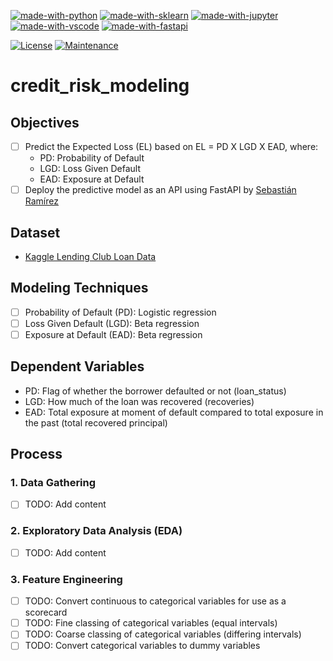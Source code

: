 [![made-with-python](https://img.shields.io/badge/Built%20with-Python-1f425f.svg)](https://www.python.org/)
[![made-with-sklearn](https://img.shields.io/badge/Built%20with-sklearn-1f425f.svg)](https://scikit-learn.org/)
[![made-with-jupyter](https://img.shields.io/badge/Built%20with-Jupyter-1f425f.svg)](https://jupyter.org/)
[![made-with-vscode](https://img.shields.io/badge/Built%20with-VS%20Code-1f425f.svg)](https://code.visualstudio.com/)
[![made-with-fastapi](https://img.shields.io/badge/Built%20with-FastAPI-1f425f.svg)](https://fastapi.tiangolo.com/)

[![License](https://img.shields.io/badge/License-Apache%202.0-blue.svg)](https://opensource.org/licenses/Apache-2.0)
[![Maintenance](https://img.shields.io/badge/Maintained%3F-yes-green.svg)](https://github.com/ai-portfolio/credit_risk_modeling/graphs/commit-activity)

# credit_risk_modeling

## Objectives

- [ ] Predict the Expected Loss (EL) based on EL = PD X LGD X EAD, where: 
    - PD: Probability of Default
    - LGD: Loss Given Default
    - EAD: Exposure at Default 
- [ ] Deploy the predictive model as an API using FastAPI by [Sebastián Ramírez](https://fastapi.tiangolo.com/)

## Dataset

- [Kaggle Lending Club Loan Data]()

## Modeling Techniques

- [ ] Probability of Default (PD): Logistic regression
- [ ] Loss Given Default (LGD): Beta regression
- [ ] Exposure at Default (EAD): Beta regression

## Dependent Variables

- PD: Flag of whether the borrower defaulted or not (loan_status)
- LGD: How much of the loan was recovered (recoveries)
- EAD: Total exposure at moment of default compared to total exposure in the past (total recovered principal)

## Process

### 1. Data Gathering

- [ ] TODO: Add content

### 2. Exploratory Data Analysis (EDA)

- [ ] TODO: Add content

### 3. Feature Engineering

- [ ] TODO: Convert continuous to categorical variables for use as a scorecard
- [ ] TODO: Fine classing of categorical variables (equal intervals)
- [ ] TODO: Coarse classing of categorical variables (differing intervals)
- [ ] TODO: Convert categorical variables to dummy variables
